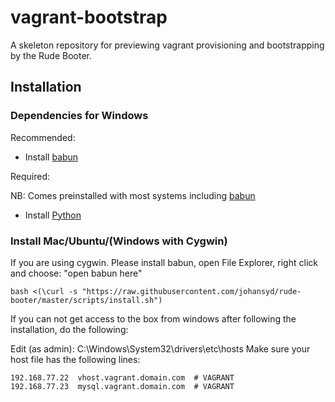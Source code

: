 # vagrant-bootstrap
A skeleton repository for previewing vagrant provisioning and bootstrapping  by the Rude Booter.

## Installation

### Dependencies for Windows

Recommended:

- Install [babun](http://babun.github.io/)

Required:

NB: Comes preinstalled with most systems including [babun](http://babun.github.io/)

- Install [Python](https://www.python.org/downloads/release/python-2713/)

### Install Mac/Ubuntu/(Windows with Cygwin)

If you are using cygwin. Please install babun, open File Explorer, right click and choose: "open babun here"

    bash <(\curl -s "https://raw.githubusercontent.com/johansyd/rude-booter/master/scripts/install.sh")
    
 If you can not get access to the box from windows after following the installation, do the following:

Edit (as admin): C:\Windows\System32\drivers\etc\hosts
Make sure your host file has the following lines:

    192.168.77.22  vhost.vagrant.domain.com  # VAGRANT
    192.168.77.23  mysql.vagrant.domain.com  # VAGRANT
